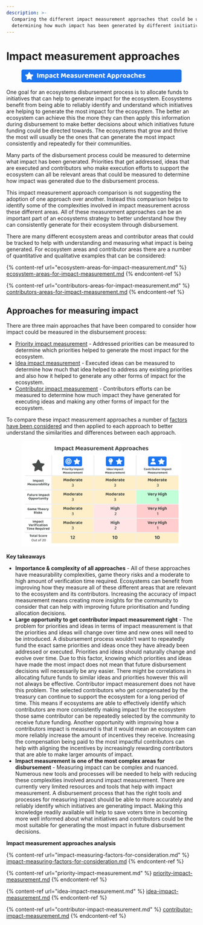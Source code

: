 ```yaml
---
description: >-
  Comparing the different impact measurement approaches that could be used for
  determining how much impact has been generated by different initiatives
---
```


# Impact measurement approaches

<figure><img src="../../.gitbook/assets/impact-measurement-approaches-title.png" alt=""><figcaption></figcaption></figure>

One goal for an ecosystems disbursement process is to allocate funds to initiatives that can help to generate impact for the ecosystem. Ecosystems benefit from being able to reliably identify and understand which initiatives are helping to generate the most impact for the ecosystem. The better an ecosystem can achieve this the more they can then apply this information during disbursement to make better decisions about which initiatives future funding could be directed towards. The ecosystems that grow and thrive the most will usually be the ones that can generate the most impact consistently and repeatedly for their communities.

Many parts of the disbursement process could be measured to determine what impact has been generated. Priorities that get addressed, ideas that are executed and contributors who make execution efforts to support the ecosystem can all be relevant areas that could be measured to determine how impact was generated due to the disbursement process.

This impact measurement approach comparison is not suggesting the adoption of one approach over another. Instead this comparison helps to identify some of the complexities involved in impact measurement across these different areas. All of these measurement approaches can be an important part of an ecosystems strategy to better understand how they can consistently generate for their ecosystem through disbursement.

There are many different ecosystem areas and contributor areas that could be tracked to help with understanding and measuring what impact is being generated. For ecosystem areas and contributor areas there are a number of quantitative and qualitative examples that can be considered:

{% content-ref url="ecosystem-areas-for-impact-measurement.md" %}
[ecosystem-areas-for-impact-measurement.md](ecosystem-areas-for-impact-measurement.md)
{% endcontent-ref %}

{% content-ref url="contributors-areas-for-impact-measurement.md" %}
[contributors-areas-for-impact-measurement.md](contributors-areas-for-impact-measurement.md)
{% endcontent-ref %}



## Approaches for measuring impact

There are three main approaches that have been compared to consider how impact could be measured in the disbursement process:

* [Priority impact measurement](priority-impact-measurement.md) - Addressed priorities can be measured to determine which priorities helped to generate the most impact for the ecosystem.
* [Idea impact measurement](idea-impact-measurement.md) - Executed ideas can be measured to determine how much that idea helped to address any existing priorities and also how it helped to generate any other forms of impact for the ecosystem.
* [Contributor impact measurement](contributor-impact-measurement.md) - Contributors efforts can be measured to determine how much impact they have generated for executing ideas and making any other forms of impact for the ecosystem.

To compare these impact measurement approaches a number of [factors have been considered](impact-measuring-factors-for-consideration.md) and then applied to each approach to better understand the similarities and differences between each approach.

<figure><img src="../../.gitbook/assets/impact-measurement-approaches.png" alt=""><figcaption></figcaption></figure>



**Key takeaways**

* **Importance & complexity of all approaches** - All of these approaches have measurability complexities, game theory risks and a moderate to high amount of verification time required. Ecosystems can benefit from improving how they measure all of these different areas that are relevant to the ecosystem and its contributors. Increasing the accuracy of impact measurement means creating more insights for the community to consider that can help with improving future prioritisation and funding allocation decisions.
* **Large opportunity to get contributor impact measurement right** - The problem for priorities and ideas in terms of impact measurement is that the priorities and ideas will change over time and new ones will need to be introduced. A disbursement process wouldn’t want to repeatedly fund the exact same priorities and ideas once they have already been addressed or executed. Priorities and ideas should naturally change and evolve over time. Due to this factor, knowing which priorities and ideas have made the most impact does not mean that future disbursement decisions will necessarily be any easier. There might be correlations in allocating future funds to similar ideas and priorities however this will not always be effective. Contributor impact measurement does not have this problem. The selected contributors who get compensated by the treasury can continue to support the ecosystem for a long period of time. This means if ecosystems are able to effectively identify which contributors are more consistently making impact for the ecosystem those same contributor can be repeatedly selected by the community to receive future funding. Another opportunity with improving how a contributors impact is measured is that it would mean an ecosystem can more reliably increase the amount of incentives they receive. Increasing the compensation being paid to the most impactful contributors can help with aligning the incentives by increasingly rewarding contributors that are able to make larger amounts of impact.
* **Impact measurement is one of the most complex areas for disbursement** - Measuring impact can be complex and nuanced. Numerous new tools and processes will be needed to help with reducing these complexities involved around impact measurement. There are currently very limited resources and tools that help with impact measurement. A disbursement process that has the right tools and processes for measuring impact should be able to more accurately and reliably identify which initiatives are generating impact. Making this knowledge readily available will help to save voters time in becoming more well informed about what initiatives and contributors could be the most suitable for generating the most impact in future disbursement decisions.



**Impact measurement approaches analysis**

{% content-ref url="impact-measuring-factors-for-consideration.md" %}
[impact-measuring-factors-for-consideration.md](impact-measuring-factors-for-consideration.md)
{% endcontent-ref %}

{% content-ref url="priority-impact-measurement.md" %}
[priority-impact-measurement.md](priority-impact-measurement.md)
{% endcontent-ref %}

{% content-ref url="idea-impact-measurement.md" %}
[idea-impact-measurement.md](idea-impact-measurement.md)
{% endcontent-ref %}

{% content-ref url="contributor-impact-measurement.md" %}
[contributor-impact-measurement.md](contributor-impact-measurement.md)
{% endcontent-ref %}
